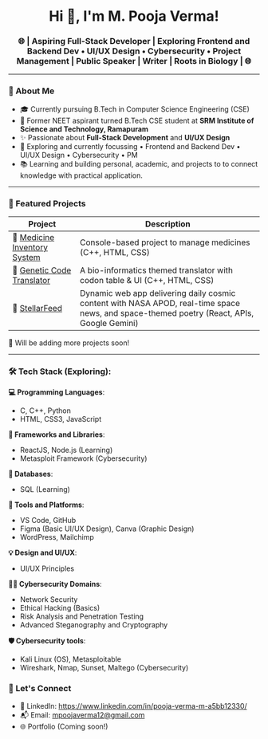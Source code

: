 <h1 align="center">Hi 👋, I'm M. Pooja Verma!</h1>
<h3 align="center"> 🌐 | Aspiring Full-Stack Developer | Exploring Frontend and Backend Dev • UI/UX Design • Cybersecurity • Project Management | Public Speaker | Writer | Roots in Biology | 🌐
 </h3>

---

### 🌿 About Me

- 🎓 Currently pursuing B.Tech in Computer Science Engineering (CSE)
- 🧬 Former NEET aspirant turned B.Tech CSE student at **SRM Institute of Science and Technology, Ramapuram**
- ✨ Passionate about **Full-Stack Development** and **UI/UX Design**
- 🎯 Exploring and currently focussing • Frontend and Backend Dev • UI/UX Design • Cybersecurity • PM
- 📚 Learning and building personal, academic, and projects to to connect knowledge with practical application.

---

### 📂 Featured Projects

| Project                      | Description                                                |
|-----------------------------|------------------------------------------------------------|
| 💊 [Medicine Inventory System](https://github.com/mpoojaverma/Medicine-Management-System) | Console-based project to manage medicines (C++, HTML, CSS)           |
| 🧬 [Genetic Code Translator](https://github.com/mpoojaverma/Genetic-Code-Translator) | A bio-informatics themed translator with codon table & UI (C++, HTML, CSS) |
| 🌌 [StellarFeed](https://github.com/mpoojaverma/StellarFeed)               | Dynamic web app delivering daily cosmic content with NASA APOD, real-time space news, and space-themed poetry (React, APIs, Google Gemini) |


📌 Will be adding more projects soon!

---
### 🛠️ Tech Stack (Exploring):

**💻 Programming Languages**:
 - C, C++, Python
 - HTML, CSS3, JavaScript

**🔬 Frameworks and Libraries**:
- ReactJS, Node.js (Learning)
- Metasploit Framework (Cybersecurity)

**📁 Databases**:
- SQL (Learning)

**🧪 Tools and Platforms**:
- VS Code, GitHub
- Figma (Basic UI/UX Design), Canva (Graphic Design)
- WordPress, Mailchimp

**💡 Design and UI/UX**:
 - UI/UX Principles

**🕵️‍♀️ Cybersecurity Domains**:
 - Network Security
 - Ethical Hacking (Basics)
 - Risk Analysis and Penetration Testing
 - Advanced Steganography and Cryptography

**🛡️ Cybersecurity tools**:
- Kali Linux (OS), Metasploitable
- Wireshark, Nmap, Sunset, Maltego (Cybersecurity)

### 🤝 Let's Connect

- 💼 LinkedIn: https://www.linkedin.com/in/pooja-verma-m-a5bb12330/
- 📬 Email: mpoojaverma12@gmail.com  
- 🌐 Portfolio (Coming soon!)
